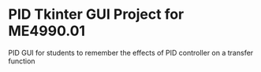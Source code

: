 # PID Tkinter GUI Project for ME4990.01
PID GUI for students to remember the effects of PID controller on a transfer function
